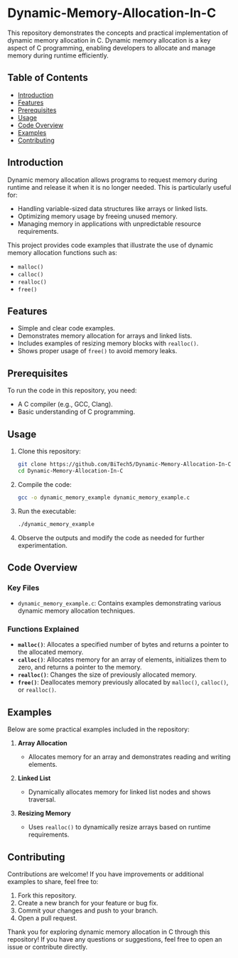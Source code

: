 # Dynamic-Memory-Allocation-In-C


This repository demonstrates the concepts and practical implementation of dynamic memory allocation in C. Dynamic memory allocation is a key aspect of C programming, enabling developers to allocate and manage memory during runtime efficiently.

## Table of Contents

- [Introduction](#introduction)
- [Features](#features)
- [Prerequisites](#prerequisites)
- [Usage](#usage)
- [Code Overview](#code-overview)
- [Examples](#examples)
- [Contributing](#contributing)


## Introduction

Dynamic memory allocation allows programs to request memory during runtime and release it when it is no longer needed. This is particularly useful for:

- Handling variable-sized data structures like arrays or linked lists.
- Optimizing memory usage by freeing unused memory.
- Managing memory in applications with unpredictable resource requirements.

This project provides code examples that illustrate the use of dynamic memory allocation functions such as:

- `malloc()`
- `calloc()`
- `realloc()`
- `free()`

## Features

- Simple and clear code examples.
- Demonstrates memory allocation for arrays and linked lists.
- Includes examples of resizing memory blocks with `realloc()`.
- Shows proper usage of `free()` to avoid memory leaks.

## Prerequisites

To run the code in this repository, you need:

- A C compiler (e.g., GCC, Clang).
- Basic understanding of C programming.

## Usage

1. Clone this repository:

   ```bash
   git clone https://github.com/BiTech5/Dynamic-Memory-Allocation-In-C.git
   cd Dynamic-Memory-Allocation-In-C
   ```

2. Compile the code:

   ```bash
   gcc -o dynamic_memory_example dynamic_memory_example.c
   ```

3. Run the executable:

   ```bash
   ./dynamic_memory_example
   ```

4. Observe the outputs and modify the code as needed for further experimentation.

## Code Overview

### Key Files

- `dynamic_memory_example.c`: Contains examples demonstrating various dynamic memory allocation techniques.

### Functions Explained

- **`malloc()`**: Allocates a specified number of bytes and returns a pointer to the allocated memory.
- **`calloc()`**: Allocates memory for an array of elements, initializes them to zero, and returns a pointer to the memory.
- **`realloc()`**: Changes the size of previously allocated memory.
- **`free()`**: Deallocates memory previously allocated by `malloc()`, `calloc()`, or `realloc()`.

## Examples

Below are some practical examples included in the repository:

1. **Array Allocation**
   - Allocates memory for an array and demonstrates reading and writing elements.

2. **Linked List**
   - Dynamically allocates memory for linked list nodes and shows traversal.

3. **Resizing Memory**
   - Uses `realloc()` to dynamically resize arrays based on runtime requirements.

## Contributing

Contributions are welcome! If you have improvements or additional examples to share, feel free to:

1. Fork this repository.
2. Create a new branch for your feature or bug fix.
3. Commit your changes and push to your branch.
4. Open a pull request.


Thank you for exploring dynamic memory allocation in C through this repository! If you have any questions or suggestions, feel free to open an issue or contribute directly.

